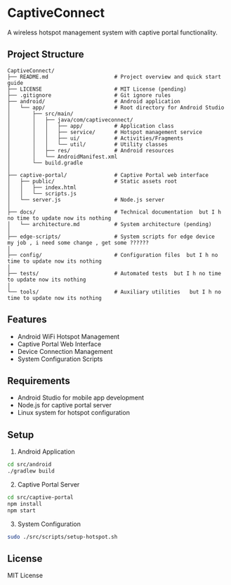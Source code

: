 # CaptiveConnect

A wireless hotspot management system with captive portal functionality.

## Project Structure

```
CaptiveConnect/
├── README.md                     # Project overview and quick start guide
├── LICENSE                       # MIT License (pending)
├── .gitignore                    # Git ignore rules
├── android/                      # Android application
│   └── app/                      # Root directory for Android Studio
│       ├── src/main/
│       │   ├── java/com/captiveconnect/
│       │   │   ├── app/          # Application class
│       │   │   ├── service/      # Hotspot management service
│       │   │   ├── ui/           # Activities/Fragments
│       │   │   └── util/         # Utility classes
│       │   ├── res/              # Android resources
│       │   └── AndroidManifest.xml
│       └── build.gradle
│
├── captive-portal/               # Captive Portal web interface
│   ├── public/                   # Static assets root
│   │   ├── index.html
│   │   └── scripts.js
│   └── server.js                 # Node.js server
│
├── docs/                         # Technical documentation  but I h no time to update now its nothing
│   └── architecture.md           # System architecture (pending)
│
├── edge-scripts/                 # System scripts for edge device   my job , i need some change , get some ??????
│
├── config/                       # Configuration files  but I h no time to update now its nothing
│
├── tests/                        # Automated tests  but I h no time to update now its nothing
│
└── tools/                        # Auxiliary utilities   but I h no time to update now its nothing
```

## Features

- Android WiFi Hotspot Management
- Captive Portal Web Interface
- Device Connection Management
- System Configuration Scripts

## Requirements

- Android Studio for mobile app development
- Node.js for captive portal server
- Linux system for hotspot configuration

## Setup

1. Android Application
```bash
cd src/android
./gradlew build
```

2. Captive Portal Server
```bash
cd src/captive-portal
npm install
npm start
```

3. System Configuration
```bash
sudo ./src/scripts/setup-hotspot.sh
```

## License

MIT License
